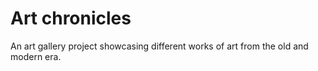 # Art chronicles

An art gallery project showcasing different works of art from the old and modern era.
